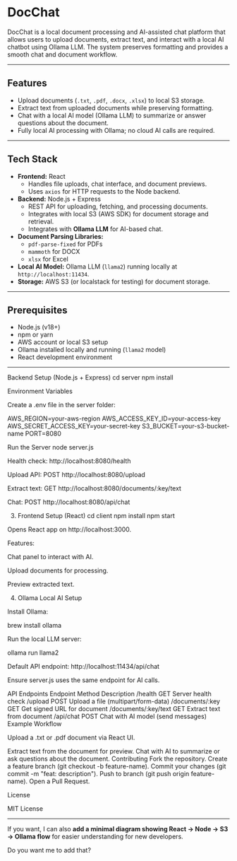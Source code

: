 # DocChat

DocChat is a local document processing and AI-assisted chat platform that allows users to upload documents, extract text, and interact with a local AI chatbot using Ollama LLM. The system preserves formatting and provides a smooth chat and document workflow.

---

## Features

- Upload documents (`.txt`, `.pdf`, `.docx`, `.xlsx`) to local S3 storage.
- Extract text from uploaded documents while preserving formatting.
- Chat with a local AI model (Ollama LLM) to summarize or answer questions about the document.
- Fully local AI processing with Ollama; no cloud AI calls are required.

---

## Tech Stack

- **Frontend:** React
  - Handles file uploads, chat interface, and document previews.
  - Uses `axios` for HTTP requests to the Node backend.
- **Backend:** Node.js + Express
  - REST API for uploading, fetching, and processing documents.
  - Integrates with local S3 (AWS SDK) for document storage and retrieval.
  - Integrates with **Ollama LLM** for AI-based chat.
- **Document Parsing Libraries:**
  - `pdf-parse-fixed` for PDFs
  - `mammoth` for DOCX
  - `xlsx` for Excel
- **Local AI Model:** Ollama LLM (`llama2`) running locally at `http://localhost:11434`.
- **Storage:** AWS S3 (or localstack for testing) for document storage.

---

## Prerequisites

- Node.js (v18+)
- npm or yarn
- AWS account or local S3 setup
- Ollama installed locally and running (`llama2` model)
- React development environment

---

Backend Setup (Node.js + Express)
cd server
npm install

Environment Variables

Create a .env file in the server folder:

AWS_REGION=your-aws-region
AWS_ACCESS_KEY_ID=your-access-key
AWS_SECRET_ACCESS_KEY=your-secret-key
S3_BUCKET=your-s3-bucket-name
PORT=8080

Run the Server
node server.js

Health check: http://localhost:8080/health

Upload API: POST http://localhost:8080/upload

Extract text: GET http://localhost:8080/documents/:key/text

Chat: POST http://localhost:8080/api/chat

3. Frontend Setup (React)
   cd client
   npm install
   npm start

Opens React app on http://localhost:3000.

Features:

Chat panel to interact with AI.

Upload documents for processing.

Preview extracted text.

4. Ollama Local AI Setup

Install Ollama:

brew install ollama

Run the local LLM server:

ollama run llama2

Default API endpoint: http://localhost:11434/api/chat

Ensure server.js uses the same endpoint for AI calls.

API Endpoints
Endpoint Method Description
/health GET Server health check
/upload POST Upload a file (multipart/form-data)
/documents/:key GET Get signed URL for document
/documents/:key/text GET Extract text from document
/api/chat POST Chat with AI model (send messages)
Example Workflow

Upload a .txt or .pdf document via React UI.

Extract text from the document for preview.
Chat with AI to summarize or ask questions about the document.
Contributing
Fork the repository.
Create a feature branch (git checkout -b feature-name).
Commit your changes (git commit -m "feat: description").
Push to branch (git push origin feature-name).
Open a Pull Request.

License

MIT License

---

If you want, I can also **add a minimal diagram showing React → Node → S3 → Ollama flow** for easier understanding for new developers.

Do you want me to add that?
